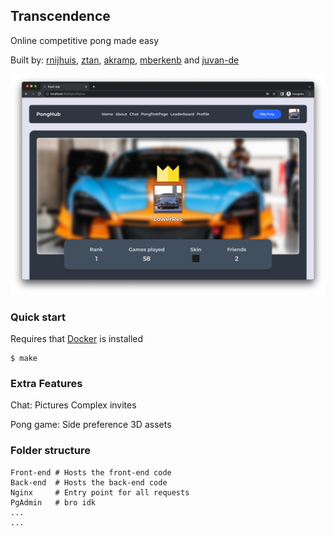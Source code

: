 ## Transcendence

Online competitive pong made easy

Built by: <a href="https://github.com/rubennijhuis">rnijhuis</a>, <a href="https://github.com/zenololtan">ztan</a>, <a href="https://github.com/angeli-sk">akramp</a>, <a href="https://github.com/Maxberkenbosch">mberkenb</a> and <a href="https://github.com/juvan-de">juvan-de</a>

<img src="./readme/profile_page.png">

### Quick start

Requires that <a href="https://www.docker.com/">Docker</a> is installed

```
$ make
```

### Extra Features

Chat:
Pictures
Complex invites

Pong game:
Side preference
3D assets

### Folder structure

```
Front-end # Hosts the front-end code
Back-end  # Hosts the back-end code
Nginx     # Entry point for all requests
PgAdmin   # bro idk
...
...
```
